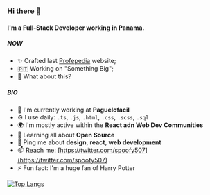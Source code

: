 ### Hi there 👋

#### I'm a Full-Stack Developer working in Panama.

##### NOW

- ✨ Crafted last [Profepedia](https://profepedia.xyz) website;
- 🇵🇹 Working on "Something Big";
- 🍑 What about this?

##### BIO

- 🏢 I'm currently working at **Paguelofacil**
- ⚙️ I use daily: `.ts`, `.js`, `.html`, `.css`, `.scss`, `.sql`
- 🌍 I'm mostly active within the **React adn Web Dev Communities**
- 🌱 Learning all about **Open Source**
- 💬 Ping me about **design**, **react**, **web development**
- 📫 Reach me: [https://twitter.com/spoofy507](https://twitter.com/spoofy507)
- ⚡️ Fun fact: I'm a huge fan of Harry Potter

[![Top Langs](https://github-readme-stats.vercel.app/api/top-langs/?username=Jcanotorr06&layout=compact&langs_count=8&hide=css,html)](https://github.com/anuraghazra/github-readme-stats)
